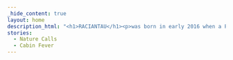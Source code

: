 ```yaml
---
_hide_content: true
layout: home
description_html: "<h1>RACIANTAU</h1><p>was born in early 2016 when a PRIMORDIAL SOUP of deep MELANCHOLY, a pervading and explicitly late-20th-century-alt-inspired ENNUI, and CIGARETTE WITHDRAWALS was struck by a LIGHTNING BOLT of INSPIRATION in the form of two CUTE CHARACTER DESIGNS. In these pages we'll be exploring themes of ISOLATION, ALIENATION, the FUTURE of our SPECIES, keeping to the CENTER, and YOUR MOM with a cute smile plastered over the unshakable sense that our best days are <strike>behind us</strike> a LIE WE TELL OURSELVES. Welcome!&nbsp;</p>"
stories:
  - Nature Calls
  - Cabin Fever
---
```


